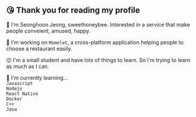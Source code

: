 ## 😘 Thank you for reading my profile

🌱 I'm Seonghoon Jeong, sweethoneybee. Interested in a service that make people conveient, amused, happy.  

🔭 I'm working on `Momelet`, a cross-platform application helping people to choose a restaurant easily.  

😉 I'm a small student and have lots of things to learn. So i'm trying to learn as much as I can.  

🥳 I'm currently learning...  
`Javascript`  
`Nodejs`   
`React Native`  
`Docker`  
`C++`  
`Java`  






<!--
**sweethoneybee/sweethoneybee** is a ✨ _special_ ✨ repository because its `README.md` (this file) appears on your GitHub profile.

Here are some ideas to get you started:

- 🔭 I’m currently working on ...
- 🌱 I’m currently learning ...
- 👯 I’m looking to collaborate on ...
- 🤔 I’m looking for help with ...
- 💬 Ask me about ...
- 📫 How to reach me: ...
- 😄 Pronouns: ...
- ⚡ Fun fact: ...
-->
